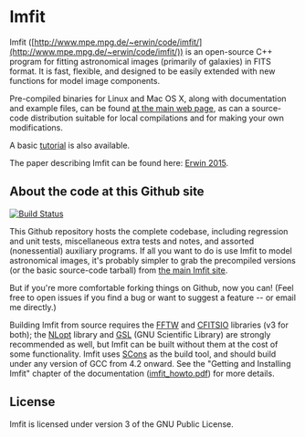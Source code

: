 # Imfit

Imfit
([http://www.mpe.mpg.de/~erwin/code/imfit/](http://www.mpe.mpg.de/~erwin/code/imfit/)) 
is an open-source C++ program for fitting astronomical images
(primarily of galaxies) in FITS format. It is fast, flexible, and designed to be easily
extended with new functions for model image components.

Pre-compiled binaries for Linux and Mac OS X, along with documentation
and example files, can be found [at the main web
page](http://www.mpe.mpg.de/~erwin/code/imfit/index.html#downloads), as
can a source-code distribution suitable for local compilations and for
making your own modifications.

A basic [tutorial](http://www.mpe.mpg.de/~erwin/code/imfit/markdown/index.html) is also available.

The paper describing Imfit can be found here: 
[Erwin 2015](http://adsabs.harvard.edu/abs/2015ApJ...799..226E).


## About the code at this Github site

[![Build Status](https://travis-ci.org/perwin/imfit.svg?branch=master)](https://travis-ci.org/perwin/imfit)

This Github repository hosts the complete codebase, including regression
and unit tests, miscellaneous extra tests and notes, and assorted
(nonessential) auxiliary programs. If all you want to do is use Imfit to
model astronomical images, it's probably simpler to grab the precompiled
versions (or the basic source-code tarball) from [the main Imfit
site](http://www.mpe.mpg.de/~erwin/code/imfit/).

But if you're more comfortable forking things on Github, now you can!
(Feel free to open issues if you find a bug or want to suggest a feature --
or email me directly.)

Building Imfit from source requires the [FFTW](http://www.fftw.org) and 
[CFITSIO](http://heasarc.gsfc.nasa.gov/fitsio/fitsio.html) libraries (v3
for both); the [NLopt](http://ab-initio.mit.edu/wiki/index.php/NLopt) library and 
[GSL](http://www.gnu.org/software/gsl/) (GNU Scientific Library) are
strongly recommended as well, but Imfit can be built without them at the
cost of some functionality. Imfit uses [SCons](http://scons.org) as the build tool,
and should build under any version of GCC from 4.2 onward. See the
"Getting and Installing Imfit" chapter of the documentation 
([imfit_howto.pdf](http://www.mpe.mpg.de/~erwin/resources/imfit/imfit_howto.pdf)) for more
details.


## License

Imfit is licensed under version 3 of the GNU Public License.
